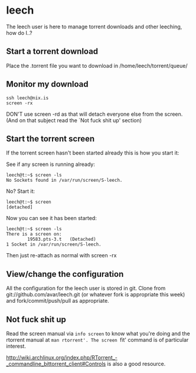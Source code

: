 # leech

The leech user is here to manage torrent downloads and other leeching,
how do I..?

## Start a torrent download

Place the .torrent file you want to download in
/home/leech/torrent/queue/

## Monitor my download

    ssh leech@nix.is
    screen -rx

DON'T use screen -rd as that will detach everyone else from the
screen. (And on that subject read the `Not fuck shit up' section)

## Start the torrent screen

If the torrent screen hasn't been started already this is how you
start it:

See if any screen is running already:
    
    leech@t:~$ screen -ls
    No Sockets found in /var/run/screen/S-leech.

No? Start it:
    
    leech@t:~$ screen
    [detached]

Now you can see it has been started:

    leech@t:~$ screen -ls
    There is a screen on:
            19583.pts-3.t   (Detached)
    1 Socket in /var/run/screen/S-leech.

Then just re-attach as normal with screen -rx

## View/change the configuration

All the configuration for the leech user is stored in git. Clone from
git://github.com/avar/leech.git (or whatever fork is appropriate this
week) and fork/commit/push/pull as appropriate.

## Not fuck shit up

Read the screen manual via `info screen` to know what you're doing and
the rtorrent manual at `man rtorrent'. The screen `fit' command is of
particular interest.

http://wiki.archlinux.org/index.php/RTorrent_-_commandline_bittorrent_client#Controls
is also a good resource.
